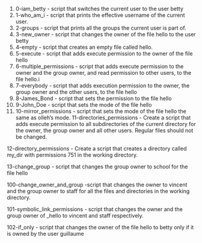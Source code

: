 1. 0-iam_betty - script that switches the current user to the user betty
2. 1-who_am_i - script that prints the effective username of the current user.
3. 2-groups - script that prints all the groups the current user is part of.
4. 3-new_owner -  script that changes the owner of the file hello to the user betty
5. 4-empty - script that creates an empty file called hello.
6. 5-execute -  script that adds execute permission to the owner of the file hello
7. 6-multiple_permissions -  script that adds execute permission to the owner and the group owner, and read permission to other users, to the file hello.i
8. 7-everybody -  script that adds execution permission to the owner, the group owner and the other users, to the file hello
9. 8-James_Bond - script that sets the permission to the file hello
10. 9-John_Doe - script that sets the mode of the file hello
11. 10-mirror_permissions -  script that sets the mode of the file hello the same as olleh’s mode.
11-directories_permissions - Create a script that adds execute permission to all subdirectories of the current directory for the owner, the group owner and all other users. Regular files should not be changed.

12-directory_permissions - Create a script that creates a directory called my_dir with permissions 751 in the working directory.

13-change_group - script that changes the group owner to school for the file hello

100-change_owner_and_group -script that changes the owner to vincent and the group owner to staff for all the files and directories in the working directory.

101-symbolic_link_permissions -  script that changes the owner and the group owner of _hello to vincent and staff respectively.

102-if_only - script that changes the owner of the file hello to betty only if it is owned by the user guillaume
